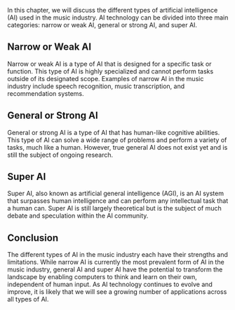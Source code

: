 
In this chapter, we will discuss the different types of artificial intelligence (AI) used in the music industry. AI technology can be divided into three main categories: narrow or weak AI, general or strong AI, and super AI.

Narrow or Weak AI
-----------------

Narrow or weak AI is a type of AI that is designed for a specific task or function. This type of AI is highly specialized and cannot perform tasks outside of its designated scope. Examples of narrow AI in the music industry include speech recognition, music transcription, and recommendation systems.

General or Strong AI
--------------------

General or strong AI is a type of AI that has human-like cognitive abilities. This type of AI can solve a wide range of problems and perform a variety of tasks, much like a human. However, true general AI does not exist yet and is still the subject of ongoing research.

Super AI
--------

Super AI, also known as artificial general intelligence (AGI), is an AI system that surpasses human intelligence and can perform any intellectual task that a human can. Super AI is still largely theoretical but is the subject of much debate and speculation within the AI community.

Conclusion
----------

The different types of AI in the music industry each have their strengths and limitations. While narrow AI is currently the most prevalent form of AI in the music industry, general AI and super AI have the potential to transform the landscape by enabling computers to think and learn on their own, independent of human input. As AI technology continues to evolve and improve, it is likely that we will see a growing number of applications across all types of AI.
